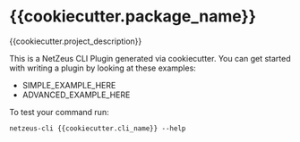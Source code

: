 # {{cookiecutter.package_name}}

{{cookiecutter.project_description}}

This is a NetZeus CLI Plugin generated via cookiecutter. You can get started with writing a plugin by looking at these examples:
- SIMPLE_EXAMPLE_HERE
- ADVANCED_EXAMPLE_HERE

To test your command run:
```
netzeus-cli {{cookiecutter.cli_name}} --help
```